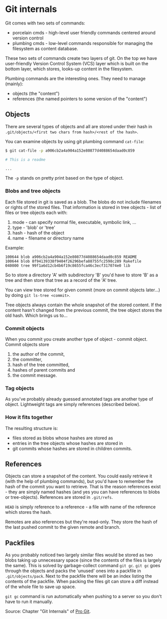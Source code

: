 [s/progit]: sources/progit.md

# Git internals

Git comes with two sets of commands:

- porcelain cmds - high-level user friendly commands centered around version
  control
- plumbing cmds - low-level commands responsible for managing the filesystem
  as content database.

These two sets of commands create two layers of git. On the top we have
user-friendly Version Control System (VCS) layer which is built on the bottom
layer, which stores, looks-up content in the filesystem.

Plumbing commands are the interesting ones. They need to manage (mainly):

- objects (the "content")
- references (the named pointers to some version of the "content")

## Objects

There are several types of objects and all are stored under their hash in
`.git/objects/<first two chars from hash>/<rest of the hash>`.

You can examine objects by using git plumbing command `cat-file`:

```bash
$ git cat-file -p a906cb2a4a904a152e80877d4088654daad0c859

# This is a readme

...
```

The `-p` stands on pretty print based on the type of object.

### Blobs and tree objects

Each file stored in git is saved as a blob. The blobs do not include filenames
or rights of the stored files. That information is stored in tree objects - list
of files or tree objects each with:

1. mode - can specify normal file, executable, symbolic link, ...
2. type - 'blob' or 'tree'
3. hash - hash of the object
4. name - filename or directory name

Example:
```
100644 blob a906cb2a4a904a152e80877d4088654daad0c859 README
100644 blob 8f94139338f9404f26296befa88755fc2598c289 Rakefile
040000 tree 99f1a6d12cb4b6f19c8655fca46c3ecf317074e0 lib
```

So to store a directory 'A' with subdirectory 'B' you'd have to store 'B' as
a tree and then store that tree as a record of the 'A' tree.

You can view tree stored for given commit (more on commit objects later...) by
doing `git ls-tree <commit>`.

Tree objects always contain the whole snapshot of the stored content. If the
content hasn't changed from the previous commit, the tree object stores the old
hash. Which brings us to...

### Commit objects

When you commit you create another type of object - commit object. Commit
objects store

1. the author of the commit,
2. the committer,
3. hash of the tree committed,
4. hashes of parent commits and
5. the commit message.

### Tag objects

As you've probably already guessed annotated tags are another type of object.
Lightweight tags are simply references (described below).

### How it fits together

The resulting structure is:

- files stored as blobs whose hashes are stored as
- entries in the tree objects whose hashes are stored in
- git commits whose hashes are stored in children commits.

## References

Objects can store a snapshot of the content. You could easily retrieve it (with
the help of plumbing commands), but you'd have to remember the hash of the
commit you want to retrieve. That is the reason references exist - they are
simply named hashes (and yes you can have references to blobs or tree-objects).
References are stored in `.git/refs`.

`HEAD` is simply reference to a reference - a file with name of the reference
which stores the hash.

Remotes are also references but they're read-only. They store the hash of the
last pushed commit to the given remote and branch.


## Packfiles

As you probably noticed two largely similar files would be stored as two blobs
taking up unnecessary space (since the contents of the files is largely the
same). This is solved by garbage-collect command `git gc`. `git gc` goes through
the objects and packs the 'unused' ones into a packfile in `.git/objects/pack`.
Next to the packfile there will be an index listing the contents of the
packfile. When packing the files git can store a diff instead of the whole file
to save up space.

`git gc` command is run automatically when pushing to a server so you don't have
to run it manually.

Source: Chapter "Git Internals" of [Pro Git][s/progit].

